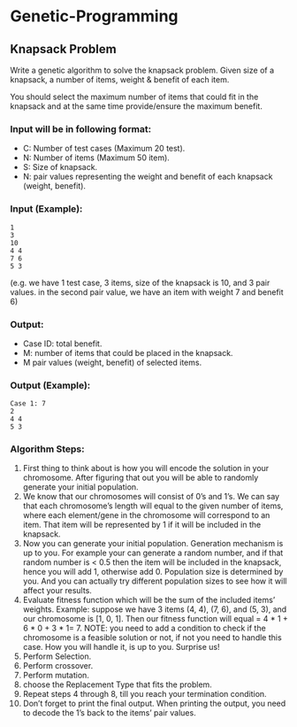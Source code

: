 # Genetic-Programming
## Knapsack Problem

Write a genetic algorithm to solve the knapsack problem. Given size of a knapsack, a number of items, weight & benefit of each item. 


You should select the maximum number of items that could fit in the knapsack and at the same time provide/ensure the maximum benefit.

### Input will be in following format:

- C: Number of test cases (Maximum 20 test).
- N: Number of items (Maximum 50 item).
- S: Size of knapsack.
- N: pair values representing the weight and benefit of each knapsack (weight, benefit).

### Input (Example):
```
1
3
10
4 4
7 6
5 3
```


(e.g. we have 1 test case, 3 items, size of the knapsack is 10, and 3 pair values. in the second pair value, we have an item with weight 7 and benefit 6)

### Output:

- Case ID: total benefit.
- M: number of items that could be placed in the knapsack.
- M pair values (weight, benefit) of selected items.

### Output (Example):

```
Case 1: 7
2
4 4
5 3
```

### Algorithm Steps:

1. First thing to think about is how you will encode the solution in your chromosome. After figuring that out you will be able to randomly generate your initial population.
2. We know that our chromosomes will consist of 0’s and 1’s. We can say that each chromosome’s length will equal to the given number of items, where each element/gene in the chromosome will correspond to an item. That item will be represented by 1 if it will be included in the knapsack.
3. Now you can generate your initial population. Generation mechanism is up to you. For example your can generate a random number, and if that random number is < 0.5 then the item will be included in the knapsack, hence you will add 1, otherwise add 0. Population size is determined by you. And you can actually try different population sizes to see how it will affect your results.
4. Evaluate fitness function which will be the sum of the included items’ weights. Example: suppose we have 3 items (4, 4), (7, 6), and (5, 3), and our chromosome is [1, 0, 1]. Then our fitness function will equal = 4 * 1 + 6 * 0 + 3 * 1= 7. NOTE: you need to add a condition to check if the chromosome is a feasible solution or not, if not you need to handle this case. How you will handle it, is up to you. Surprise us!
5. Perform Selection.
6. Perform crossover.
7. Perform mutation.
8. choose the Replacement Type that fits the problem.
9. Repeat steps 4 through 8, till you reach your termination condition.
10. Don’t forget to print the final output. When printing the output, you need to decode the 1’s back to the items’ pair values.


